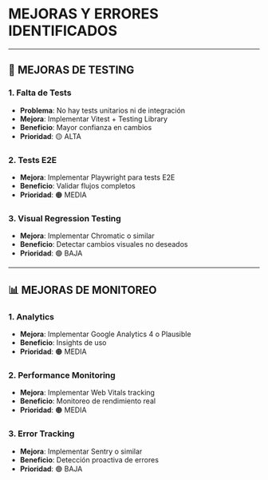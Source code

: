 # MEJORAS Y ERRORES IDENTIFICADOS 
---



## 🧪 MEJORAS DE TESTING

### 1. **Falta de Tests**
- **Problema**: No hay tests unitarios ni de integración
- **Mejora**: Implementar Vitest + Testing Library
- **Beneficio**: Mayor confianza en cambios
- **Prioridad**: 🟡 ALTA

### 2. **Tests E2E**
- **Mejora**: Implementar Playwright para tests E2E
- **Beneficio**: Validar flujos completos
- **Prioridad**: 🟠 MEDIA

### 3. **Visual Regression Testing**
- **Mejora**: Implementar Chromatic o similar
- **Beneficio**: Detectar cambios visuales no deseados
- **Prioridad**: 🟢 BAJA

---


## 📊 MEJORAS DE MONITOREO

### 1. **Analytics**
- **Mejora**: Implementar Google Analytics 4 o Plausible
- **Beneficio**: Insights de uso
- **Prioridad**: 🟠 MEDIA

### 2. **Performance Monitoring**
- **Mejora**: Implementar Web Vitals tracking
- **Beneficio**: Monitoreo de rendimiento real
- **Prioridad**: 🟠 MEDIA

### 3. **Error Tracking**
- **Mejora**: Implementar Sentry o similar
- **Beneficio**: Detección proactiva de errores
- **Prioridad**: 🟢 BAJA

